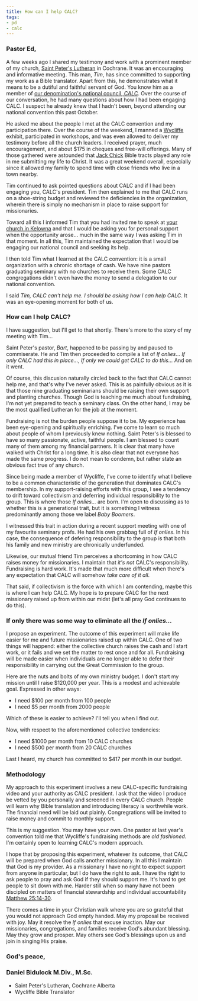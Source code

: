 ```yaml
---
title: How can I help CALC?
tags:
- pd
- calc
---
```


### Pastor Ed,

A few weeks ago I shared my testimony and work with a prominent member of my church, [Saint Peter's Lutheran](http://saintpeters.ca/) in Cochrane. It was an encouraging and informative meeting. This man, _Tim_, has since committed to supporting my work as a Bible translator. Apart from this, he demonstrates what it means to be a dutiful and faithful servant of God. You know him as a member of [our denomination's national council, _CALC_](http://calc.ca/). Over the course of our conversation, he had many questions about how I had been engaging CALC. I suspect he already knew that I hadn't been, beyond attending our national convention this past October.

He asked me about the people I met at the CALC convention and my participation there. Over the course of the weekend, I manned a [Wycliffe](https://www.wycliffe.ca/) exhibit, participated in workshops, and was even allowed to deliver my testimony before all the church leaders. I received prayer, much encouragement, and about $175 in cheques and free-will offerings. Many of those gathered were astounded that [Jack Chick](http://chick.com) Bible tracts played any role in me submitting my life to Christ. It was a great weekend overall, especially since it allowed my family to spend time with close friends who live in a town nearby.

Tim continued to ask pointed questions about CALC and if I had been engaging you, CALC's president. Tim then explained to me that CALC runs on a shoe-string budget and reviewed the deficiencies in the organization, wherein there is simply no mechanism in place to raise support for missionaries.

Toward all this I informed Tim that you had invited me to speak at [your church in Kelowna](https://www.firstlutheran.ca/) and that I would be asking you for personal support when the opportunity arose... much in the same way I was asking Tim in that moment. In all this, Tim maintained the expectation that I would be engaging our national council and seeking its help. 

I then told Tim what I learned at the CALC convention: it is a small organization with a chronic shortage of cash. We have nine pastors graduating seminary with no churches to receive them. Some CALC congregations didn't even have the money to send a delegation to our national convention.

I said _Tim, CALC can't help me. I should be asking how I can help CALC_. It was an eye-opening moment for both of us. 

### How can I help CALC?

I have suggestion, but I'll get to that shortly. There's more to the story of my meeting with Tim...

Saint Peter's pastor, _Bart_, happened to be passing by and paused to commiserate. He and Tim then proceeded to compile a list of _If onlies_... _If only CALC had this in place..._, _If only we could get CALC to do this..._ And on it went.

Of course, this discusion naturally circled back to the fact that CALC cannot help me, and that's why I've never asked. This is as painfully obvious as it is that those nine graduating seminarians should be raising their own support and planting churches. Though God is teaching me much about fundraising, I'm not yet prepared to teach a seminary class. On the other hand, I may be the most qualified Lutheran for the job at the moment.

Fundraising is not the burden people suppose it to be. My experience has been eye-opening and spiritually enriching. I've come to learn so much about people of whom I previously knew nothing. Saint Peter's is blessed to have so many passionate, active, faithful people. I am blessed to count many of them among my financial partners. It is clear that many have walked with Christ for a long time. It is also clear that not everyone has made the same progress. I do not mean to condemn, but rather state an obvious fact true of any church.

Since being made a member of Wycliffe, I've come to identify what I believe to be a common characteristic of the generation that dominates CALC's membership. In my support-raising efforts with this group, I see a tendency to drift toward collectivism and deferring individual responsibility to the group. This is where those _If onlies..._ are born. I'm open to discussing as to whether this is a generational trait, but it is something I witness predominantly among those we label _Baby Boomers_.

I witnessed this trait in action during a recent support meeting with one of my favourite seminary profs. He had his own grabbag full of _If onlies_. In his case, the consequence of defering responsibility to the group is that both his family and new ministry are chronically underfunded. 

Likewise, our mutual friend Tim perceives a shortcoming in how CALC raises money for missionaries. I maintain that _it's not_ CALC's responsibility. Fundraising is hard work. It's made that much more difficult when there's any expectation that CALC will somehow _take care of it all_.

That said, if collectivism is the force with which I am contending, maybe this is where I can help CALC. My hope is to prepare CALC for the next missionary raised up from within our midst (let's all pray God continues to do this).

### If only there was some way to eliminate all the _If onlies..._

I propose an experiment. The outcome of this experiment will make life easier for me and future missionaries raised up within CALC. One of two things will happend: either the collective church raises the cash and I start work, or it fails and we set the matter to rest once and for all. Fundraising will be made easier when individuals are no longer able to defer their responsibility in carrying out the Great Commission to the group.  

Here are the nuts and bolts of my own ministry budget. I don't start my mission until I raise $120,000 per year. This is a modest and achievable goal. Expressed in other ways:

- I need $100 per month from 100 people
- I need $5 per month from 2000 people

Which of these is easier to achieve? I'll tell you when I find out.

Now, with respect to the aforementioned collective tendencies:

- I need $1000 per month from 10 CALC churches
- I need $500 per month from 20 CALC churches

Last I heard, my church has committed to $417 per month in our budget.

### Methodology

My approach to this experiment involves a new CALC-specific fundraising video and your authority as CALC president. I ask that the video I produce be vetted by you personally and screened in every CALC church. People will learn why Bible translation and introducing literacy is worthwhile work. The financial need will be laid out plainly. Congregrations will be invited to raise money and commit to monthly support.

This is my suggestion. You may have your own. One pastor at last year's convention told me that Wycliffe's fundraising methods are _old fashioned_. I'm certainly open to learning CALC's modern approach.

I hope that by proposing this experiment, whatever its outcome, that CALC will be prepared when God calls another missionary. In all this I maintain that God is my provider. As a missionary I have no right to expect support from anyone in particular, but I do have the right to ask. I have the right to ask people to pray and ask God if they should support me. It's hard to get people to sit down with me. Harder still when so many have not been discipled on matters of financial stewardship and individual accountability [Matthew 25:14-30](https://www.biblegateway.com/passage/?search=Matthew+25%3A14-30&version=NLT).

There comes a time in your Christian walk where you are so grateful that you would not approach God empty handed. May my proposal be received with joy. May it resolve the _If onlies_ that excuse inaction. May our missionaries, congregations, and families receive God's abundant blessing. May they grow and prosper. May others see God's blessings upon us and join in singing His praise.

### God's peace,

### Daniel Bidulock M.Div., M.Sc.

- Saint Peter's Lutheran, Cochrane Alberta
- Wycliffe Bible Translator

